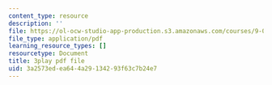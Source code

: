 ```yaml
---
content_type: resource
description: ''
file: https://ol-ocw-studio-app-production.s3.amazonaws.com/courses/9-00sc-introduction-to-psychology-fall-2011/3a2573edea644a29134293f63c7b24e7_z9XQpjNgeBI.pdf
file_type: application/pdf
learning_resource_types: []
resourcetype: Document
title: 3play pdf file
uid: 3a2573ed-ea64-4a29-1342-93f63c7b24e7
---
```

